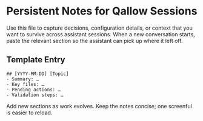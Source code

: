 # Persistent Notes for Qallow Sessions

Use this file to capture decisions, configuration details, or context that you want to survive across assistant sessions. When a new conversation starts, paste the relevant section so the assistant can pick up where it left off.

## Template Entry

```
## [YYYY-MM-DD] [Topic]
- Summary: …
- Key files: …
- Pending actions: …
- Validation steps: …
```

Add new sections as work evolves. Keep the notes concise; one screenful is easier to reload.
